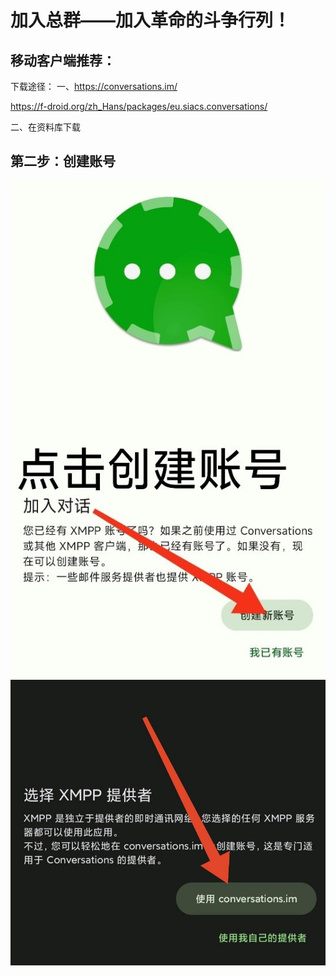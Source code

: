 # 加入总群——加入革命的斗争行列！
## 移动客户端推荐：
下载途径：
一、https://conversations.im/

https://f-droid.org/zh_Hans/packages/eu.siacs.conversations/

二、在资料库下载
## 第二步：创建账号
![image](https://github.com/mlm1966/mlm1966.github.io/blob/main/files/图片/教程1k.jpg)
![image](https://github.com/mlm1966/mlm1966.github.io/blob/main/files/图片/教程2.1k.jpg)









































